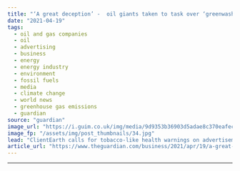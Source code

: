 ```yaml
---
title: "‘A great deception’ -  oil giants taken to task over ‘greenwash’ ads"
date: "2021-04-19"
tags: 
  - oil and gas companies
  - oil
  - advertising
  - business
  - energy
  - energy industry
  - environment
  - fossil fuels
  - media
  - climate change
  - world news
  - greenhouse gas emissions
  - guardian
source: "guardian"
image_url: "https://i.guim.co.uk/img/media/9d9353b36903d5adae8c370eafec405160e45dff/0_0_5500_3301/master/5500.jpg?width=460&quality=85&auto=format&fit=max&s=474e80d0bc8dc3b5d7ed5da555db4695"
image_fp: "/assets/img/post_thumbnails/34.jpg"
lead: "ClientEarth calls for tobacco-like health warnings on advertisements from fossil fuel firmsSome of the world’s biggest fossil fuel companies have used advertising to “greenwash” their ongoing contribution to the climate crisis, according to files pub..."
article_url: "https://www.theguardian.com/business/2021/apr/19/a-great-deception-oil-giants-taken-to-task-over-greenwash-ads"
---
```


---
